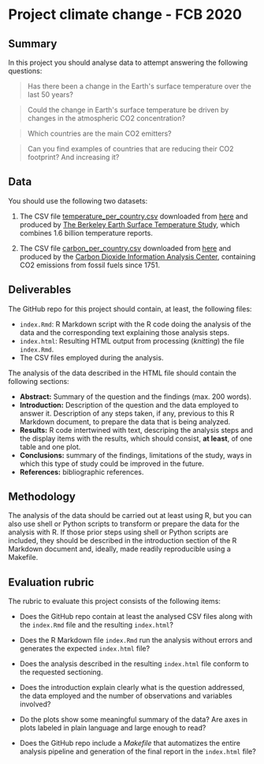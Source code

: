 # Project climate change - FCB 2020

## Summary

In this project you should analyse data to attempt answering the following questions:

> Has there been a change in the Earth's surface temperature over the last 50 years?

> Could the change in Earth's surface temperature be driven by changes in the atmospheric CO2 concentration?

> Which countries are the main CO2 emitters?

> Can you find examples of countries that are reducing their CO2 footprint? And increasing it?

## Data

You should use the following two datasets:

1. The CSV file [temperature_per_country.csv](temperature_per_country.csv) downloaded from
[here](https://www.kaggle.com/berkeleyearth/climate-change-earth-surface-temperature-data)
and produced by [The Berkeley Earth Surface Temperature Study](https://berkeleyearth.org),
which combines 1.6 billion temperature reports.

2. The CSV file [carbon_per_country.csv](carbon_per_country.csv) downloaded from
[here](https://datahub.io/core/co2-fossil-by-nation) and produced by the
[Carbon Dioxide Information Analysis Center](https://cdiac.ess-dive.lbl.gov),
containing CO2 emissions from fossil fuels since 1751.

## Deliverables

The GitHub repo for this project should contain, at least, the following files:

  * `index.Rmd`: R Markdown script with the R code doing the analysis of the data
    and the corresponding text explaining those analysis steps.
  * `index.html`: Resulting HTML output from processing (_knitting_) the file
    `index.Rmd`.
  * The CSV files employed during the analysis.

The analysis of the data described in the HTML file should contain the following
sections:

  * **Abstract:** Summary of the question and the findings (max. 200 words).
  * **Introduction:** Description of the question and the data employed to answer it.
    Description of any steps taken, if any, previous to this R Markdown document,
    to prepare the data that is being analyzed.
  * **Results:** R code intertwined with text, descriping the analysis steps and the
    display items with the results, which should consist, **at least**, of one table
    and one plot.
  * **Conclusions:** summary of the findings, limitations of the study, ways in which
    this type of study could be improved in the future.
  * **References:** bibliographic references.

## Methodology

The analysis of the data should be carried out at least using R, but you can also
use shell or Python scripts to transform or prepare the data for the analysis with
R. If those prior steps using shell or Python scripts are included, they should be
described in the introduction section of the R Markdown document and, ideally,
made readily reproducible using a Makefile.

## Evaluation rubric

The rubric to evaluate this project consists of the following items:

* Does the GitHub repo contain at least the analysed CSV files along with the
  `index.Rmd` file and the resulting `index.html`?

* Does the R Markdown file `index.Rmd` run the analysis without errors and
  generates the expected `index.html` file?

* Does the analysis described in the resulting `index.html` file conform to
  the requested sectioning.

* Does the introduction explain clearly what is the question addressed, the
  data employed and the number of observations and variables involved?

* Do the plots show some meaningful summary of the data? Are axes in plots
  labeled in plain language and large enough to read?

* Does the GitHub repo include a _Makefile_ that automatizes the entire analysis
  pipeline and generation of the final report in the `index.html` file?
